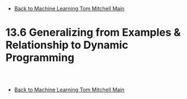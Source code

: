 * [Back to Machine Learning Tom Mitchell Main](../../main.md)

# 13.6 Generalizing from Examples & Relationship to Dynamic Programming

##














<br>

* [Back to Machine Learning Tom Mitchell Main](../../main.md)